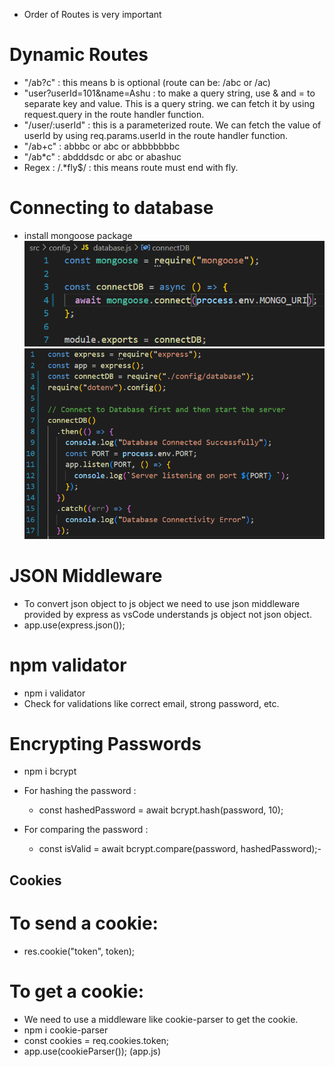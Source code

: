 - Order of Routes is very important

# Dynamic Routes

- "/ab?c" : this means b is optional (route can be: /abc or /ac)
- "user?userId=101&name=Ashu : to make a query string, use & and = to separate key and value. This is a query string. we can fetch it by using request.query in the route handler function.
- "/user/:userId" : this is a parameterized route. We can fetch the value of userId by using req.params.userId in the route handler function.
- "/ab+c" : abbbc or abc or abbbbbbbc
- "/ab\*c" : abdddsdc or abc or abashuc
- Regex : /.\*fly$/ : this means route must end with fly.

# Connecting to database

- install mongoose package
  ![alt text](/Readme%20Images/image2.png)
  ![alt text](/Readme%20Images/image.png)

# JSON Middleware

- To convert json object to js object we need to use json middleware provided by express as vsCode understands js object not json object.
- app.use(express.json());

# npm validator

- npm i validator
- Check for validations like correct email, strong password, etc.

# Encrypting Passwords

- npm i bcrypt
- For hashing the password :

  - const hashedPassword = await bcrypt.hash(password, 10);

- For comparing the password :
  - const isValid = await bcrypt.compare(password, hashedPassword);-

## Cookies

# To send a cookie:

- res.cookie("token", token);

# To get a cookie:

- We need to use a middleware like cookie-parser to get the cookie.
- npm i cookie-parser
- const cookies = req.cookies.token;
- app.use(cookieParser()); (app.js)
